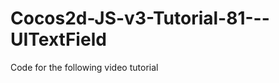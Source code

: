 Cocos2d-JS-v3-Tutorial-81---UITextField
=======================================

Code for the following video tutorial 
